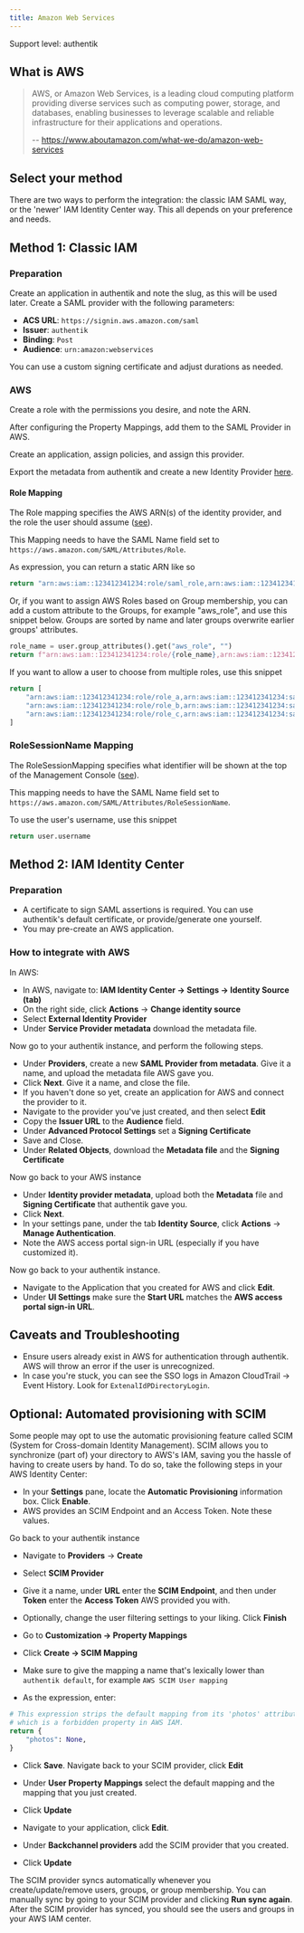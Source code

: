 ```yaml
---
title: Amazon Web Services
---
```


<span class="badge badge--primary">Support level: authentik</span>

## What is AWS

> AWS, or Amazon Web Services, is a leading cloud computing platform providing diverse services such as computing power, storage, and databases, enabling businesses to leverage scalable and reliable infrastructure for their applications and operations.
>
> -- https://www.aboutamazon.com/what-we-do/amazon-web-services

## Select your method

There are two ways to perform the integration: the classic IAM SAML way, or the 'newer' IAM Identity Center way. This all depends on your preference and needs.

## Method 1: Classic IAM

### Preparation

Create an application in authentik and note the slug, as this will be used later. Create a SAML provider with the following parameters:

-   **ACS URL**: `https://signin.aws.amazon.com/saml`
-   **Issuer**: `authentik`
-   **Binding**: `Post`
-   **Audience**: `urn:amazon:webservices`

You can use a custom signing certificate and adjust durations as needed.

### AWS

Create a role with the permissions you desire, and note the ARN.

After configuring the Property Mappings, add them to the SAML Provider in AWS.

Create an application, assign policies, and assign this provider.

Export the metadata from authentik and create a new Identity Provider [here](https://console.aws.amazon.com/iam/home#/providers).

#### Role Mapping

The Role mapping specifies the AWS ARN(s) of the identity provider, and the role the user should assume ([see](https://docs.aws.amazon.com/IAM/latest/UserGuide/id_roles_providers_create_saml_assertions.html#saml_role-attribute)).

This Mapping needs to have the SAML Name field set to `https://aws.amazon.com/SAML/Attributes/Role`.

As expression, you can return a static ARN like so

```python
return "arn:aws:iam::123412341234:role/saml_role,arn:aws:iam::123412341234:saml-provider/authentik"
```

Or, if you want to assign AWS Roles based on Group membership, you can add a custom attribute to the Groups, for example "aws_role", and use this snippet below. Groups are sorted by name and later groups overwrite earlier groups' attributes.

```python
role_name = user.group_attributes().get("aws_role", "")
return f"arn:aws:iam::123412341234:role/{role_name},arn:aws:iam::123412341234:saml-provider/authentik"
```

If you want to allow a user to choose from multiple roles, use this snippet

```python
return [
    "arn:aws:iam::123412341234:role/role_a,arn:aws:iam::123412341234:saml-provider/authentik",
    "arn:aws:iam::123412341234:role/role_b,arn:aws:iam::123412341234:saml-provider/authentik",
    "arn:aws:iam::123412341234:role/role_c,arn:aws:iam::123412341234:saml-provider/authentik",
]
```

### RoleSessionName Mapping

The RoleSessionMapping specifies what identifier will be shown at the top of the Management Console ([see](https://docs.aws.amazon.com/IAM/latest/UserGuide/id_roles_providers_create_saml_assertions.html#saml_role-session-attribute)).

This mapping needs to have the SAML Name field set to `https://aws.amazon.com/SAML/Attributes/RoleSessionName`.

To use the user's username, use this snippet

```python
return user.username
```

## Method 2: IAM Identity Center

### Preparation

-   A certificate to sign SAML assertions is required. You can use authentik's default certificate, or provide/generate one yourself.
-   You may pre-create an AWS application.

### How to integrate with AWS

In AWS:

-   In AWS, navigate to: **IAM Identity Center -> Settings -> Identity Source (tab)**
-   On the right side, click **Actions** -> **Change identity source**
-   Select **External Identity Provider**
-   Under **Service Provider metadata** download the metadata file.

Now go to your authentik instance, and perform the following steps.

-   Under **Providers**, create a new **SAML Provider from metadata**. Give it a name, and upload the metadata file AWS gave you.
-   Click **Next**. Give it a name, and close the file.
-   If you haven't done so yet, create an application for AWS and connect the provider to it.
-   Navigate to the provider you've just created, and then select **Edit**
-   Copy the **Issuer URL** to the **Audience** field.
-   Under **Advanced Protocol Settings** set a **Signing Certificate**
-   Save and Close.
-   Under **Related Objects**, download the **Metadata file** and the **Signing Certificate**

Now go back to your AWS instance

-   Under **Identity provider metadata**, upload both the **Metadata** file and **Signing Certificate** that authentik gave you.
-   Click **Next**.
-   In your settings pane, under the tab **Identity Source**, click **Actions** -> **Manage Authentication**.
-   Note the AWS access portal sign-in URL (especially if you have customized it).

Now go back to your authentik instance.

-   Navigate to the Application that you created for AWS and click **Edit**.
-   Under **UI Settings** make sure the **Start URL** matches the **AWS access portal sign-in URL**.

## Caveats and Troubleshooting

-   Ensure users already exist in AWS for authentication through authentik. AWS will throw an error if the user is unrecognized.
-   In case you're stuck, you can see the SSO logs in Amazon CloudTrail -> Event History. Look for `ExtenalIdPDirectoryLogin`.

## Optional: Automated provisioning with SCIM

Some people may opt to use the automatic provisioning feature called SCIM (System for Cross-domain Identity Management).
SCIM allows you to synchronize (part of) your directory to AWS's IAM, saving you the hassle of having to create users by hand.
To do so, take the following steps in your AWS Identity Center:

-   In your **Settings** pane, locate the **Automatic Provisioning** information box. Click **Enable**.
-   AWS provides an SCIM Endpoint and an Access Token. Note these values.

Go back to your authentik instance

-   Navigate to **Providers** -> **Create**
-   Select **SCIM Provider**
-   Give it a name, under **URL** enter the **SCIM Endpoint**, and then under **Token** enter the **Access Token** AWS provided you with.
-   Optionally, change the user filtering settings to your liking. Click **Finish**

-   Go to **Customization -> Property Mappings**
-   Click **Create -> SCIM Mapping**
-   Make sure to give the mapping a name that's lexically lower than `authentik default`, for example `AWS SCIM User mapping`
-   As the expression, enter:

```python
# This expression strips the default mapping from its 'photos' attribute,
# which is a forbidden property in AWS IAM.
return {
    "photos": None,
}
```

-   Click **Save**. Navigate back to your SCIM provider, click **Edit**
-   Under **User Property Mappings** select the default mapping and the mapping that you just created.
-   Click **Update**

-   Navigate to your application, click **Edit**.
-   Under **Backchannel providers** add the SCIM provider that you created.
-   Click **Update**

The SCIM provider syncs automatically whenever you create/update/remove users, groups, or group membership. You can manually sync by going to your SCIM provider and clicking **Run sync again**. After the SCIM provider has synced, you should see the users and groups in your AWS IAM center.
